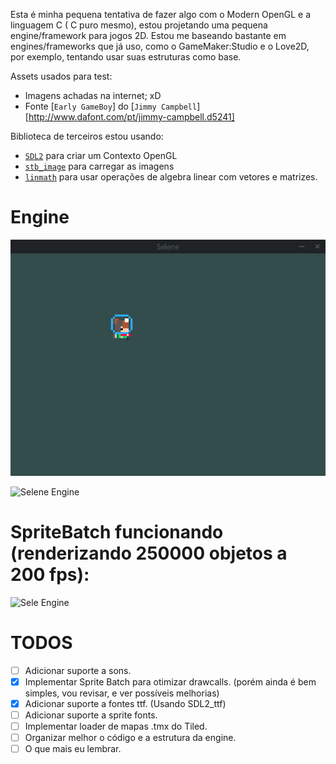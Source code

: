 Esta é minha pequena tentativa de fazer algo com o Modern OpenGL e a linguagem C ( C puro mesmo), estou projetando uma pequena engine/framework para jogos 2D. Estou me baseando bastante em engines/frameworks que já uso, como o GameMaker:Studio e o Love2D, por exemplo, tentando usar suas estruturas como base.

Assets usados para test:
- Imagens achadas na internet; xD
- Fonte [`Early GameBoy`] do [`Jimmy Campbell`][http://www.dafont.com/pt/jimmy-campbell.d5241]

Biblioteca de terceiros estou usando:
- [`SDL2`](https://www.libsdl.org/) para criar um Contexto OpenGL
- [`stb_image`](https://github.com/nothings/stb) para carregar as imagens
- [`linmath`](https://github.com/datenwolf/linmath.h) para usar operações de algebra linear com vetores e matrizes.

# Engine

![Selene Engine](https://raw.githubusercontent.com/canoi12/selene/master/assets/animation.gif)

![Selene Engine](https://raw.githubusercontent.com/canoi12/canoi12.github.io/master/ImagensSite/selene_engine.png)

# SpriteBatch funcionando (renderizando 250000 objetos a 200 fps):

![Sele Engine](https://raw.githubusercontent.com/canoi12/selene/master/assets/spritebatch.gif)

# TODOS
- [ ] Adicionar suporte a sons.
- [x] Implementar Sprite Batch para otimizar drawcalls. (porém ainda é bem simples, vou revisar, e ver possíveis melhorias)
- [x] Adicionar suporte a fontes ttf. (Usando SDL2_ttf)
- [ ] Adicionar suporte a sprite fonts.
- [ ] Implementar loader de mapas .tmx do Tiled.
- [ ] Organizar melhor o código e a estrutura da engine.
- [ ] O que mais eu lembrar.